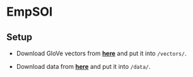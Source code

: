 # EmpSOI

## Setup

- Download GloVe vectors from [**here**](https://pan.baidu.com/s/1Jz4ikBTz2s_guY7sGLBs8Q?pwd=3g10) and put it into `/vectors/`.

- Download data from [**here**](https://pan.baidu.com/s/1Jz4ikBTz2s_guY7sGLBs8Q?pwd=3g10) and put it into `/data/`.

